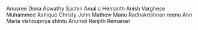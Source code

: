 Anusree
Dona
Aswathy
Sachin 
Amal c
Hemanth
Anish Varghese
Muhammed Ashique
Christy John Mathew
Manu Radhakrishnan
reenu
Ann Maria
vishnupriya
shintu
Anumol
Renjith Remanan
